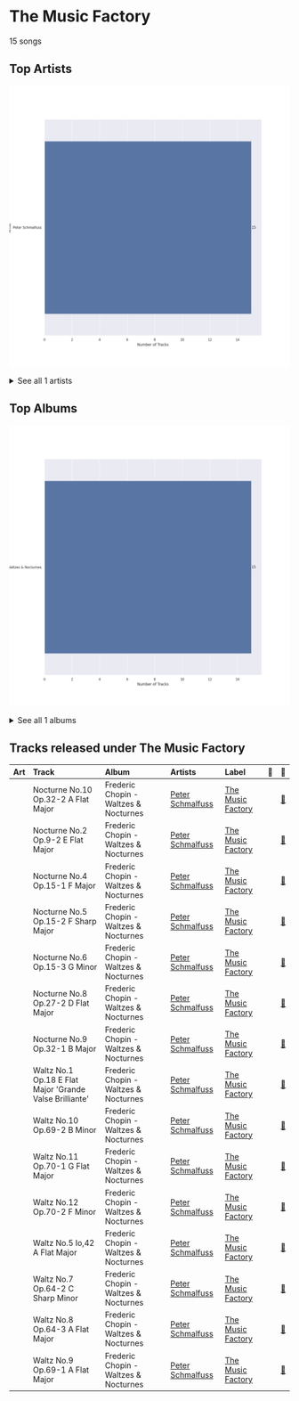 # The Music Factory

15 songs

## Top Artists

![Bar chart of top 1 artists](../images/labels/the_music_factory/artists.png)


<details>
<summary>See all 1 artists</summary>

|   Number of Tracks | Art                                                                                              | Artist                                             | 🔗                                                           |
|-------------------:|:-------------------------------------------------------------------------------------------------|:---------------------------------------------------|:------------------------------------------------------------|
|                 15 | <img src="https://i.scdn.co/image/ab67616d0000b27308fa17be7bd6194f38778767" alt="" width="50" /> | [Peter Schmalfuss](../artists/peter_schmalfuss.md) | [🔗](https://open.spotify.com/artist/7mOe6jfxX9EILXET9l5L6H) |

</details>


## Top Albums

![Bar chart of top 1 albums in](../images/labels/the_music_factory/albums.png)


<details>
<summary>See all 1 albums</summary>

|   Number of Tracks | Art                                                                                              | Album                                 | 🔗                                                          |
|-------------------:|:-------------------------------------------------------------------------------------------------|:--------------------------------------|:-----------------------------------------------------------|
|                 15 | <img src="https://i.scdn.co/image/ab67616d0000b2738a9c1224da995cb33a8cb3d5" alt="" width="50" /> | Frederic Chopin - Waltzes & Nocturnes | [🔗](https://open.spotify.com/album/3USjXpMk5Pga22AZua7vNT) |

</details>


## Tracks released under The Music Factory

| Art                                                                                              | Track                                                   | Album                                 | Artists                                            | Label                                     | 💚   | 🔗                                                          |
|:-------------------------------------------------------------------------------------------------|:--------------------------------------------------------|:--------------------------------------|:---------------------------------------------------|:------------------------------------------|:----|:-----------------------------------------------------------|
| <img src="https://i.scdn.co/image/ab67616d0000b2738a9c1224da995cb33a8cb3d5" alt="" width="50" /> | Nocturne No.10 Op.32-2 A Flat Major                     | Frederic Chopin - Waltzes & Nocturnes | [Peter Schmalfuss](../artists/peter_schmalfuss.md) | [The Music Factory](the_music_factory.md) |     | [🔗](https://open.spotify.com/track/6Hf9sYUs42lHz0Ng1CTD4L) |
| <img src="https://i.scdn.co/image/ab67616d0000b2738a9c1224da995cb33a8cb3d5" alt="" width="50" /> | Nocturne No.2 Op.9-2 E Flat Major                       | Frederic Chopin - Waltzes & Nocturnes | [Peter Schmalfuss](../artists/peter_schmalfuss.md) | [The Music Factory](the_music_factory.md) |     | [🔗](https://open.spotify.com/track/5ITEXDnVR3xGR1dc9VuNgS) |
| <img src="https://i.scdn.co/image/ab67616d0000b2738a9c1224da995cb33a8cb3d5" alt="" width="50" /> | Nocturne No.4 Op.15-1 F Major                           | Frederic Chopin - Waltzes & Nocturnes | [Peter Schmalfuss](../artists/peter_schmalfuss.md) | [The Music Factory](the_music_factory.md) |     | [🔗](https://open.spotify.com/track/4ggql3W9O7jImYJsnrK3hU) |
| <img src="https://i.scdn.co/image/ab67616d0000b2738a9c1224da995cb33a8cb3d5" alt="" width="50" /> | Nocturne No.5 Op.15-2 F Sharp Major                     | Frederic Chopin - Waltzes & Nocturnes | [Peter Schmalfuss](../artists/peter_schmalfuss.md) | [The Music Factory](the_music_factory.md) |     | [🔗](https://open.spotify.com/track/6DixyBlby49gNxQhq11WyB) |
| <img src="https://i.scdn.co/image/ab67616d0000b2738a9c1224da995cb33a8cb3d5" alt="" width="50" /> | Nocturne No.6 Op.15-3 G Minor                           | Frederic Chopin - Waltzes & Nocturnes | [Peter Schmalfuss](../artists/peter_schmalfuss.md) | [The Music Factory](the_music_factory.md) |     | [🔗](https://open.spotify.com/track/0v7cGRePuQcwJB2eRD4v6M) |
| <img src="https://i.scdn.co/image/ab67616d0000b2738a9c1224da995cb33a8cb3d5" alt="" width="50" /> | Nocturne No.8 Op.27-2 D Flat Major                      | Frederic Chopin - Waltzes & Nocturnes | [Peter Schmalfuss](../artists/peter_schmalfuss.md) | [The Music Factory](the_music_factory.md) |     | [🔗](https://open.spotify.com/track/3wcXvernilwBUMXjNXvCCX) |
| <img src="https://i.scdn.co/image/ab67616d0000b2738a9c1224da995cb33a8cb3d5" alt="" width="50" /> | Nocturne No.9 Op.32-1 B Major                           | Frederic Chopin - Waltzes & Nocturnes | [Peter Schmalfuss](../artists/peter_schmalfuss.md) | [The Music Factory](the_music_factory.md) |     | [🔗](https://open.spotify.com/track/4tLE5OmKKfscpa4mwcgi3M) |
| <img src="https://i.scdn.co/image/ab67616d0000b2738a9c1224da995cb33a8cb3d5" alt="" width="50" /> | Waltz No.1 Op.18 E Flat Major 'Grande Valse Brilliante' | Frederic Chopin - Waltzes & Nocturnes | [Peter Schmalfuss](../artists/peter_schmalfuss.md) | [The Music Factory](the_music_factory.md) |     | [🔗](https://open.spotify.com/track/6mFgifVHBLCyoW9GwVbxwh) |
| <img src="https://i.scdn.co/image/ab67616d0000b2738a9c1224da995cb33a8cb3d5" alt="" width="50" /> | Waltz No.10 Op.69-2 B Minor                             | Frederic Chopin - Waltzes & Nocturnes | [Peter Schmalfuss](../artists/peter_schmalfuss.md) | [The Music Factory](the_music_factory.md) |     | [🔗](https://open.spotify.com/track/0004INO1s16Z8VSdewvTak) |
| <img src="https://i.scdn.co/image/ab67616d0000b2738a9c1224da995cb33a8cb3d5" alt="" width="50" /> | Waltz No.11 Op.70-1 G Flat Major                        | Frederic Chopin - Waltzes & Nocturnes | [Peter Schmalfuss](../artists/peter_schmalfuss.md) | [The Music Factory](the_music_factory.md) |     | [🔗](https://open.spotify.com/track/0fUiDXdfFAtIM6MreWOGNZ) |
| <img src="https://i.scdn.co/image/ab67616d0000b2738a9c1224da995cb33a8cb3d5" alt="" width="50" /> | Waltz No.12 Op.70-2 F Minor                             | Frederic Chopin - Waltzes & Nocturnes | [Peter Schmalfuss](../artists/peter_schmalfuss.md) | [The Music Factory](the_music_factory.md) |     | [🔗](https://open.spotify.com/track/4Kei1F2OqjoKBp0288oZMI) |
| <img src="https://i.scdn.co/image/ab67616d0000b2738a9c1224da995cb33a8cb3d5" alt="" width="50" /> | Waltz No.5 Io,42 A Flat Major                           | Frederic Chopin - Waltzes & Nocturnes | [Peter Schmalfuss](../artists/peter_schmalfuss.md) | [The Music Factory](the_music_factory.md) |     | [🔗](https://open.spotify.com/track/4wT04gr0O8GjGNPjxSsX3p) |
| <img src="https://i.scdn.co/image/ab67616d0000b2738a9c1224da995cb33a8cb3d5" alt="" width="50" /> | Waltz No.7 Op.64-2 C Sharp Minor                        | Frederic Chopin - Waltzes & Nocturnes | [Peter Schmalfuss](../artists/peter_schmalfuss.md) | [The Music Factory](the_music_factory.md) |     | [🔗](https://open.spotify.com/track/308xGu3m1QL1x2EwL4cT34) |
| <img src="https://i.scdn.co/image/ab67616d0000b2738a9c1224da995cb33a8cb3d5" alt="" width="50" /> | Waltz No.8 Op.64-3 A Flat Major                         | Frederic Chopin - Waltzes & Nocturnes | [Peter Schmalfuss](../artists/peter_schmalfuss.md) | [The Music Factory](the_music_factory.md) |     | [🔗](https://open.spotify.com/track/0SoFXVOwHlD5TmKl2cpwBG) |
| <img src="https://i.scdn.co/image/ab67616d0000b2738a9c1224da995cb33a8cb3d5" alt="" width="50" /> | Waltz No.9 Op.69-1 A Flat Major                         | Frederic Chopin - Waltzes & Nocturnes | [Peter Schmalfuss](../artists/peter_schmalfuss.md) | [The Music Factory](the_music_factory.md) |     | [🔗](https://open.spotify.com/track/6pbMI2NXJaw75AjEqUO4UQ) |
